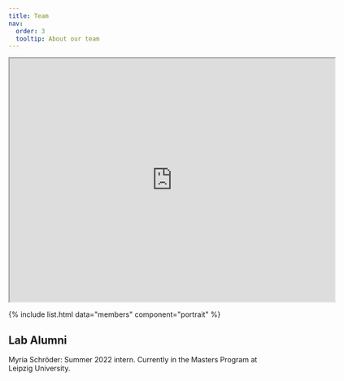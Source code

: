 ```yaml
---
title: Team
nav:
  order: 3
  tooltip: About our team
---
```



<iframe src="https://www.google.com/maps/d/u/0/embed?mid=1Bdh_I8l5VPdbHLn5v6wi8Lq_fwgjOEA&ehbc=2E312F" width="640" height="480"></iframe>

{% include list.html data="members" component="portrait" %}



## Lab Alumni

Myria Schröder: Summer 2022 intern. Currently in the Masters Program at Leipzig University.
